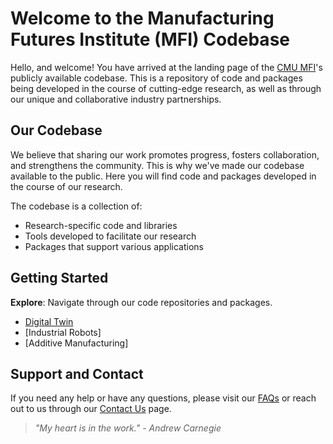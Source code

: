 # Welcome to the Manufacturing Futures Institute (MFI) Codebase

Hello, and welcome! You have arrived at the landing page of the [CMU MFI](https://engineering.cmu.edu/mfi/)'s publicly available codebase. This is a repository of code and packages being developed in the course of cutting-edge research, as well as through our unique and collaborative industry partnerships.

## Our Codebase

We believe that sharing our work promotes progress, fosters collaboration, and strengthens the community. This is why we've made our codebase available to the public. Here you will find code and packages developed in the course of our research.

The codebase is a collection of:

- Research-specific code and libraries
- Tools developed to facilitate our research
- Packages that support various applications

## Getting Started

**Explore**: Navigate through our code repositories and packages.
   - [Digital Twin](DIGITAL-TWIN.md)
   - [Industrial Robots]
   - [Additive Manufacturing]

## Support and Contact

If you need any help or have any questions, please visit our [FAQs](FAQ.md) or reach out to us through our [Contact Us](CONTACT.md) page.

> *"My heart is in the work." - Andrew Carnegie*


<!--

**Here are some ideas to get you started:**

🙋‍♀️ A short introduction - what is your organization all about?
🌈 Contribution guidelines - how can the community get involved?
👩‍💻 Useful resources - where can the community find your docs? Is there anything else the community should know?
🍿 Fun facts - what does your team eat for breakfast?
🧙 Remember, you can do mighty things with the power of [Markdown](https://docs.github.com/github/writing-on-github/getting-started-with-writing-and-formatting-on-github/basic-writing-and-formatting-syntax)
-->
